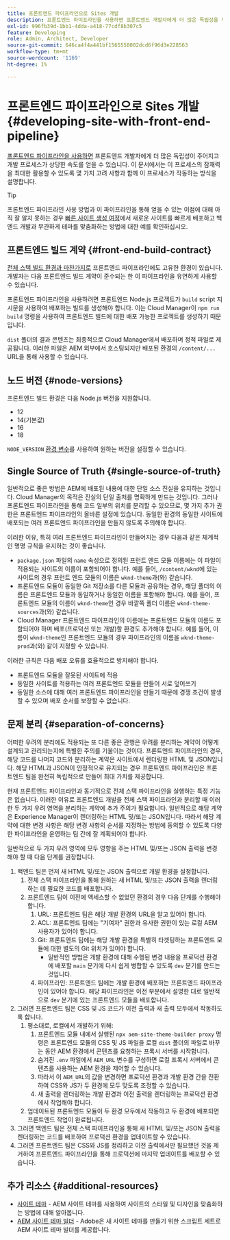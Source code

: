 ```yaml
---
title: 프론트엔드 파이프라인으로 Sites 개발
description: 프론트엔드 파이프라인을 사용하면 프론트엔드 개발자에게 더 많은 독립성을 부여하고 개발 프로세스를 가속화할 수 있습니다. 이 문서에서는 제공되어야 하는 프론트엔드 빌드 프로세스의 몇 가지 특정 고려 사항에 대해 설명합니다.
exl-id: 996fb39d-1bb1-4dda-a418-77cdf8b307c5
feature: Developing
role: Admin, Architect, Developer
source-git-commit: 646ca4f4a441bf1565558002dcd6f96d3e228563
workflow-type: tm+mt
source-wordcount: '1169'
ht-degree: 1%

---
```



# 프론트엔드 파이프라인으로 Sites 개발 {#developing-site-with-front-end-pipeline}

[프론트엔드 파이프라인을 사용하면](/help/implementing/cloud-manager/configuring-pipelines/introduction-ci-cd-pipelines.md#front-end) 프론트엔드 개발자에게 더 많은 독립성이 주어지고 개발 프로세스가 상당한 속도를 얻을 수 있습니다. 이 문서에서는 이 프로세스의 잠재력을 최대한 활용할 수 있도록 몇 가지 고려 사항과 함께 이 프로세스가 작동하는 방식을 설명합니다.

>[!TIP]
>
>프론트엔드 파이프라인 사용 방법과 이 파이프라인을 통해 얻을 수 있는 이점에 대해 아직 잘 알지 못하는 경우 [빠른 사이트 생성 여정](/help/journey-sites/quick-site/overview.md)에서 새로운 사이트를 빠르게 배포하고 백엔드 개발과 무관하게 테마를 맞춤화하는 방법에 대한 예를 확인하십시오.

## 프론트엔드 빌드 계약 {#front-end-build-contract}

[전체 스택 빌드 환경과 마찬가지로](/help/implementing/cloud-manager/getting-access-to-aem-in-cloud/build-environment-details.md) 프론트엔드 파이프라인에도 고유한 환경이 있습니다. 개발자는 다음 프론트엔드 빌드 계약이 준수되는 한 이 파이프라인을 유연하게 사용할 수 있습니다.

프론트엔드 파이프라인을 사용하려면 프론트엔드 Node.js 프로젝트가 `build` script 지시문을 사용하여 배포하는 빌드를 생성해야 합니다. 이는 Cloud Manager이 `npm run build` 명령을 사용하여 프론트엔드 빌드에 대한 배포 가능한 프로젝트를 생성하기 때문입니다.

`dist` 폴더의 결과 콘텐츠는 최종적으로 Cloud Manager에서 배포하며 정적 파일로 제공됩니다. 이러한 파일은 AEM 외부에서 호스팅되지만 배포된 환경의 `/content/...` URL을 통해 사용할 수 있습니다.

## 노드 버전 {#node-versions}

프론트엔드 빌드 환경은 다음 Node.js 버전을 지원합니다.

* 12
* 14(기본값)
* 16
* 18

`NODE_VERSION` [환경 변수](/help/implementing/cloud-manager/environment-variables.md)를 사용하여 원하는 버전을 설정할 수 있습니다.

## Single Source of Truth {#single-source-of-truth}

일반적으로 좋은 방법은 AEM에 배포된 내용에 대한 단일 소스 진실을 유지하는 것입니다. Cloud Manager의 목적은 진실의 단일 출처를 명확하게 만드는 것입니다. 그러나 프론트엔드 파이프라인을 통해 코드 일부의 위치를 분리할 수 있으므로, 몇 가지 추가 권한은 프론트엔드 파이프라인의 올바른 설정에 있습니다. 동일한 환경의 동일한 사이트에 배포되는 여러 프론트엔드 파이프라인을 만들지 않도록 주의해야 합니다.

이러한 이유, 특히 여러 프론트엔드 파이프라인이 만들어지는 경우 다음과 같은 체계적인 명명 규칙을 유지하는 것이 좋습니다.

* `package.json` 파일의 `name` 속성으로 정의된 프런트 엔드 모듈 이름에는 이 파일이 적용되는 사이트의 이름이 포함되어야 합니다. 예를 들어, `/content/wknd`에 있는 사이트의 경우 프런트 엔드 모듈의 이름은 `wknd-theme`과(와) 같습니다.
* 프론트엔드 모듈이 동일한 Git 저장소를 다른 모듈과 공유하는 경우, 해당 폴더의 이름은 프론트엔드 모듈과 동일하거나 동일한 이름을 포함해야 합니다. 예를 들어, 프론트엔드 모듈의 이름이 `wknd-theme`인 경우 바깥쪽 폴더 이름은 `wknd-theme-sources`과(와) 같습니다.
* Cloud Manager 프론트엔드 파이프라인의 이름에는 프론트엔드 모듈의 이름도 포함되어야 하며 배포(프로덕션 또는 개발)할 환경도 추가해야 합니다. 예를 들어, 이름이 `wknd-theme`인 프론트엔드 모듈의 경우 파이프라인의 이름을 `wknd-theme-prod`과(와) 같이 지정할 수 있습니다.

이러한 규칙은 다음 배포 오류를 효율적으로 방지해야 합니다.

* 프론트엔드 모듈을 잘못된 사이트에 적용
* 동일한 사이트를 적용하는 여러 프론트엔드 모듈을 만들어 서로 덮어쓰기
* 동일한 소스에 대해 여러 프론트엔드 파이프라인을 만들기 때문에 경쟁 조건이 발생할 수 있으며 배포 순서를 보장할 수 없습니다.

## 문제 분리 {#separation-of-concerns}

어떠한 우려의 분리에도 적용되는 또 다른 좋은 관행은 우려를 분리하는 계약이 어떻게 설계되고 관리되는지에 특별한 주의를 기울이는 것이다. 프론트엔드 파이프라인의 경우, 해당 코드를 나머지 코드와 분리하는 계약은 사이트에서 렌더링한 HTML 및 JSON입니다. 해당 HTML과 JSON이 안정적으로 유지되는 경우 프론트엔드 파이프라인은 프론트엔드 팀을 완전히 독립적으로 만들어 최대 가치를 제공합니다.

현재 프론트엔드 파이프라인과 동기적으로 전체 스택 파이프라인을 실행하는 특정 기능은 없습니다. 이러한 이유로 프론트엔드 개발을 전체 스택 파이프라인과 분리할 때 이러한 두 가지 우려 영역을 분리하는 계약에 추가 주의가 필요합니다. 일반적으로 해당 계약은 Experience Manager이 렌더링하는 HTML 및/또는 JSON입니다. 따라서 해당 계약에 대한 변경 사항은 해당 변경 사항의 순서를 지정하는 방법에 동의할 수 있도록 다양한 파이프라인을 운영하는 팀 간에 잘 계획되어야 합니다.

일반적으로 두 가지 우려 영역에 모두 영향을 주는 HTML 및/또는 JSON 출력을 변경해야 할 때 다음 단계를 권장합니다.

1. 백엔드 팀은 먼저 새 HTML 및/또는 JSON 출력으로 개발 환경을 설정합니다.
   1. 전체 스택 파이프라인을 통해 원하는 새 HTML 및/또는 JSON 출력을 렌더링하는 데 필요한 코드를 배포합니다.
   1. 프론트엔드 팀이 이전에 액세스할 수 없었던 환경의 경우 다음 단계를 수행해야 합니다.
      1. URL: 프론트엔드 팀은 해당 개발 환경의 URL을 알고 있어야 합니다.
      1. ACL: 프론트엔드 팀에는 &quot;기여자&quot; 권한과 유사한 권한이 있는 로컬 AEM 사용자가 있어야 합니다.
      1. Git: 프론트엔드 팀에는 해당 개발 환경을 특별히 타겟팅하는 프론트엔드 모듈에 대한 별도의 Git 위치가 있어야 합니다.
         * 일반적인 방법은 개발 환경에 대해 수행된 변경 내용을 프로덕션 환경에 배포할 `main` 분기에 다시 쉽게 병합할 수 있도록 `dev` 분기를 만드는 것입니다.
      1. 파이프라인: 프론트엔드 팀에는 개발 환경에 배포하는 프론트엔드 파이프라인이 있어야 합니다. 해당 파이프라인은 이전 부분에서 설명한 대로 일반적으로 `dev` 분기에 있는 프론트엔드 모듈을 배포합니다.
1. 그러면 프론트엔드 팀은 CSS 및 JS 코드가 이전 출력과 새 출력 모두에서 작동하도록 합니다.
   1. 평소대로, 로컬에서 개발하기 위해:
      1. 프론트엔드 모듈 내에서 실행된 `npx aem-site-theme-builder proxy` 명령은 프론트엔드 모듈의 CSS 및 JS 파일을 로컬 `dist` 폴더의 파일로 바꾸는 동안 AEM 환경에서 콘텐츠를 요청하는 프록시 서버를 시작합니다.
      1. 숨겨진 `.env` 파일에서 `AEM_URL` 변수를 구성하면 로컬 프록시 서버에서 콘텐츠를 사용하는 AEM 환경을 제어할 수 있습니다.
      1. 따라서 이 `AEM_URL`의 값을 변경하면 프로덕션 환경과 개발 환경 간을 전환하여 CSS와 JS가 두 환경에 모두 맞도록 조정할 수 있습니다.
      1. 새 출력을 렌더링하는 개발 환경과 이전 출력을 렌더링하는 프로덕션 환경에서 작업해야 합니다.
   1. 업데이트된 프론트엔드 모듈이 두 환경 모두에서 작동하고 두 환경에 배포되면 프론트엔드 작업이 완료됩니다.
1. 그러면 백엔드 팀은 전체 스택 파이프라인을 통해 새 HTML 및/또는 JSON 출력을 렌더링하는 코드를 배포하여 프로덕션 환경을 업데이트할 수 있습니다.
1. 그러면 프론트엔드 팀은 CSS와 JS를 정리하고 이전 출력에서만 필요했던 것을 제거하여 프론트엔드 파이프라인을 통해 프로덕션에 마지막 업데이트를 배포할 수 있습니다.

## 추가 리소스 {#additional-resources}

* [사이트 테마](/help/sites-cloud/administering/site-creation/site-themes.md) - AEM 사이트 테마를 사용하여 사이트의 스타일 및 디자인을 맞춤화하는 방법에 대해 알아봅니다.
* [AEM 사이트 테마 빌더](https://github.com/adobe/aem-site-theme-builder) - Adobe은 새 사이트 테마를 만들기 위한 스크립트 세트로 AEM 사이트 테마 빌더를 제공합니다.
